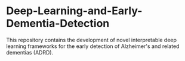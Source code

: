 # Deep-Learning-and-Early-Dementia-Detection
This repository contains the development of novel interpretable deep learning frameworks for the early detection of Alzheimer's and related dementias (ADRD).
